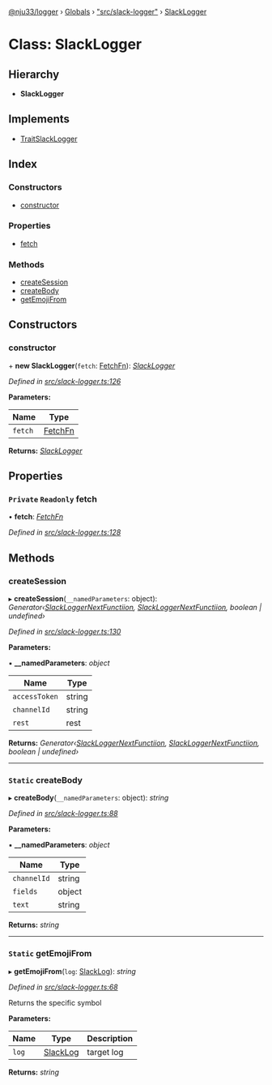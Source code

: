 [@nju33/logger](../README.md) › [Globals](../globals.md) › ["src/slack-logger"](../modules/_src_slack_logger_.md) › [SlackLogger](_src_slack_logger_.slacklogger.md)

# Class: SlackLogger

## Hierarchy

* **SlackLogger**

## Implements

* [TraitSlackLogger](../interfaces/_src_slack_logger_.traitslacklogger.md)

## Index

### Constructors

* [constructor](_src_slack_logger_.slacklogger.md#constructor)

### Properties

* [fetch](_src_slack_logger_.slacklogger.md#private-readonly-fetch)

### Methods

* [createSession](_src_slack_logger_.slacklogger.md#createsession)
* [createBody](_src_slack_logger_.slacklogger.md#static-createbody)
* [getEmojiFrom](_src_slack_logger_.slacklogger.md#static-getemojifrom)

## Constructors

###  constructor

\+ **new SlackLogger**(`fetch`: [FetchFn](../modules/_src_slack_logger_.md#fetchfn)): *[SlackLogger](_src_slack_logger_.slacklogger.md)*

*Defined in [src/slack-logger.ts:126](https://github.com/nju33/logger/blob/a1a1c84/src/slack-logger.ts#L126)*

**Parameters:**

Name | Type |
------ | ------ |
`fetch` | [FetchFn](../modules/_src_slack_logger_.md#fetchfn) |

**Returns:** *[SlackLogger](_src_slack_logger_.slacklogger.md)*

## Properties

### `Private` `Readonly` fetch

• **fetch**: *[FetchFn](../modules/_src_slack_logger_.md#fetchfn)*

*Defined in [src/slack-logger.ts:128](https://github.com/nju33/logger/blob/a1a1c84/src/slack-logger.ts#L128)*

## Methods

###  createSession

▸ **createSession**(`__namedParameters`: object): *Generator‹[SlackLoggerNextFunctiion](../modules/_src_slack_logger_.md#slackloggernextfunctiion), [SlackLoggerNextFunctiion](../modules/_src_slack_logger_.md#slackloggernextfunctiion), boolean | undefined›*

*Defined in [src/slack-logger.ts:130](https://github.com/nju33/logger/blob/a1a1c84/src/slack-logger.ts#L130)*

**Parameters:**

▪ **__namedParameters**: *object*

Name | Type |
------ | ------ |
`accessToken` | string |
`channelId` | string |
`rest` | rest |

**Returns:** *Generator‹[SlackLoggerNextFunctiion](../modules/_src_slack_logger_.md#slackloggernextfunctiion), [SlackLoggerNextFunctiion](../modules/_src_slack_logger_.md#slackloggernextfunctiion), boolean | undefined›*

___

### `Static` createBody

▸ **createBody**(`__namedParameters`: object): *string*

*Defined in [src/slack-logger.ts:88](https://github.com/nju33/logger/blob/a1a1c84/src/slack-logger.ts#L88)*

**Parameters:**

▪ **__namedParameters**: *object*

Name | Type |
------ | ------ |
`channelId` | string |
`fields` | object |
`text` | string |

**Returns:** *string*

___

### `Static` getEmojiFrom

▸ **getEmojiFrom**(`log`: [SlackLog](../modules/_src_slack_logger_.md#slacklog)): *string*

*Defined in [src/slack-logger.ts:68](https://github.com/nju33/logger/blob/a1a1c84/src/slack-logger.ts#L68)*

Returns the specific symbol

**Parameters:**

Name | Type | Description |
------ | ------ | ------ |
`log` | [SlackLog](../modules/_src_slack_logger_.md#slacklog) | target log  |

**Returns:** *string*
